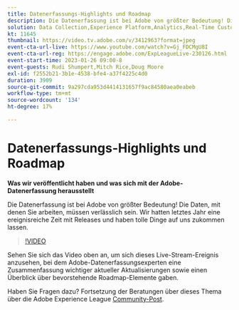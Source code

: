 ```yaml
---
title: Datenerfassungs-Highlights und Roadmap
description: Die Datenerfassung ist bei Adobe von größter Bedeutung! Die Daten, mit denen Sie arbeiten, müssen verlässlich sein. Wir hatten letztes Jahr eine ereignisreiche Zeit mit Releases und haben tolle Dinge auf uns zukommen lassen.
solution: Data Collection,Experience Platform,Analytics,Real-Time Customer Data Platform,Customer Journey Analytics
kt: 11645
thumbnail: https://video.tv.adobe.com/v/3412963?format=jpeg
event-cta-url-live: https://www.youtube.com/watch?v=Gj_FDCMgU8I
event-cta-url-reg: https://engage.adobe.com/ExpLeagueLive-230126.html
event-start-time: 2023-01-26 09:00-8
event-guests: Rudi Shumpert,Mitch Rice,Doug Moore
exl-id: f2552b21-3b1e-4538-bfe4-a37f4225c4d0
duration: 3909
source-git-commit: 9a297cda953d4414131657f9ac84580aea0eabeb
workflow-type: tm+mt
source-wordcount: '134'
ht-degree: 17%

---
```


# Datenerfassungs-Highlights und Roadmap

**Was wir veröffentlicht haben und was sich mit der Adobe-Datenerfassung herausstellt**

Die Datenerfassung ist bei Adobe von größter Bedeutung! Die Daten, mit denen Sie arbeiten, müssen verlässlich sein. Wir hatten letztes Jahr eine ereignisreiche Zeit mit Releases und haben tolle Dinge auf uns zukommen lassen.

>[!VIDEO](https://video.tv.adobe.com/v/3412963/?quality=12&learn=on)

Sehen Sie sich das Video oben an, um sich dieses Live-Stream-Ereignis anzusehen, bei dem Adobe-Datenerfassungsexperten eine Zusammenfassung wichtiger aktueller Aktualisierungen sowie einen Überblick über bevorstehende Roadmap-Elemente gaben.

Haben Sie Fragen dazu? Fortsetzung der Beratungen über dieses Thema über die Adobe Experience League [Community-Post](https://experienceleaguecommunities.adobe.com/t5/adobe-experience-platform-launch/experience-league-live-post-session-discussion-data-collection/m-p/569923#M316).

